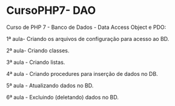 # CursoPHP7- DAO

Curso de PHP 7 - Banco de Dados - Data Access Object e PDO:

1ª aula- Criando os arquivos de configuração para acesso ao BD.

2ª aula- Criando classes.

3ª aula - Criando listas.

4ª aula - Criando procedures para inserção de dados no DB.

5ª aula - Atualizando dados no BD.

6ª aula - Excluindo (deletando) dados no BD.
